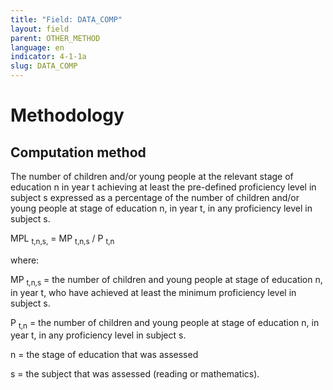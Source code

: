 ```yaml
---
title: "Field: DATA_COMP"
layout: field
parent: OTHER_METHOD
language: en
indicator: 4-1-1a
slug: DATA_COMP
---
```

# Methodology

## Computation method

The number of children and/or young people at the relevant stage of education n in year t achieving at least the pre-defined proficiency level in subject s expressed as a percentage of the number of children and/or young people at stage of education n, in year t, in any proficiency level in subject s.

MPL <sub>t,n,s,</sub>  = MP <sub>t,n,s</sub> / P <sub>t,n</sub>

where:

MP <sub>t,n,s</sub> = the number of children and young people at stage of education n, in year t, who have achieved at least the minimum proficiency level in subject s.

P <sub>t,n</sub> = the number of children and young people at stage of education n, in year t, in any proficiency level in subject s.

n = the stage of education that was assessed

s = the subject that was assessed (reading or mathematics).
